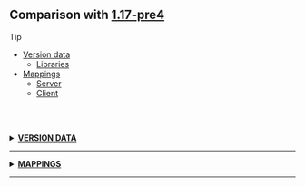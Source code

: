 ## Comparison with [1.17-pre4](https://github.com/PixiGeko/Minecraft-generated-data/tree/1.17-pre4)

> [!TIP]
> - [Version data](#version-data)
>     - [Libraries](#version-data-libraries)
> - [Mappings](#mappings)
>   - [Server](#server-mappings)
>   - [Client](#client-mappings)

<br/><br/>
<details><summary><b><ins>VERSION DATA</ins></b><a name="version-data"></a></summary>
<br/>
<table><tr><th></th><th align="left">1.17-pre4</th><th>1.17-pre5</th></tr><tr><td>World version</td><td><pre>2720</pre></td><td><pre>2721</pre></td></tr><tr><td>Protocol version</td><td><pre>1073741856</pre></td><td><pre>1073741857</pre></td></tr></table>
<h3>Libraries<a name="version-data-libraries"></a></h3>
<details>
<summary>
Versions
</summary>
<table><tr><th></th><th align="left">1.17-pre4</th><th>1.17-pre5</th></tr><tr><td>org.lwjgl:lwjgl-glfw</td><td><pre>3.2.1</pre></td><td><pre>3.2.2</pre></td></tr><tr><td>org.lwjgl:lwjgl-glfw</td><td><pre>3.2.1</pre></td><td><pre>3.2.2</pre></td></tr><tr><td>org.lwjgl:lwjgl-jemalloc</td><td><pre>3.2.1</pre></td><td><pre>3.2.2</pre></td></tr><tr><td>org.lwjgl:lwjgl-jemalloc</td><td><pre>3.2.1</pre></td><td><pre>3.2.2</pre></td></tr><tr><td>org.lwjgl:lwjgl-openal</td><td><pre>3.2.1</pre></td><td><pre>3.2.2</pre></td></tr><tr><td>org.lwjgl:lwjgl-openal</td><td><pre>3.2.1</pre></td><td><pre>3.2.2</pre></td></tr><tr><td>org.lwjgl:lwjgl-opengl</td><td><pre>3.2.1</pre></td><td><pre>3.2.2</pre></td></tr><tr><td>org.lwjgl:lwjgl-opengl</td><td><pre>3.2.1</pre></td><td><pre>3.2.2</pre></td></tr><tr><td>org.lwjgl:lwjgl-stb</td><td><pre>3.2.1</pre></td><td><pre>3.2.2</pre></td></tr><tr><td>org.lwjgl:lwjgl-stb</td><td><pre>3.2.1</pre></td><td><pre>3.2.2</pre></td></tr><tr><td>org.lwjgl:lwjgl-tinyfd</td><td><pre>3.2.1</pre></td><td><pre>3.2.2</pre></td></tr><tr><td>org.lwjgl:lwjgl-tinyfd</td><td><pre>3.2.1</pre></td><td><pre>3.2.2</pre></td></tr><tr><td>org.lwjgl:lwjgl</td><td><pre>3.2.1</pre></td><td><pre>3.2.2</pre></td></tr><tr><td>org.lwjgl:lwjgl</td><td><pre>3.2.1</pre></td><td><pre>3.2.2</pre></td></tr></table>
</details>
</details>
<hr/>
<details><summary><b><ins>MAPPINGS</ins></b><a name="mappings"></a></summary>
<br/>
<h2>Server<a name="server-mappings"></a></h2>
<details>
<summary>
Classes
</summary>

```diff
- XXX.datafix.schemas.V1451_6$2
```

</details>
<details>
<summary>
Changes
</summary>

```
XXX.server.dedicated.DedicatedServerSettings +1M -1M
```
```
XXX.datafix.fixes.ObjectiveRenderTypeFix +1M -2M
```
```
XXX.datafix.schemas.V1451_6 +8M | +3P
```
```
XXX.datafix.schemas.V1460 +4M -3M
```
```
XXX.level.block.PointedDripstoneBlock +1M
```
```
XXX.block.state.BlockBehaviour +1M
```

</details>
<details>
<summary>
net.minecraft.server.dedicated.DedicatedServerSettings
</summary>

```diff
- void <init>(Path)
+ void <init>(RegistryAccess,Path)
```

</details>
<details>
<summary>
net.minecraft.util.datafix.fixes.ObjectiveRenderTypeFix
</summary>

```diff
+ Function lambda$makeRule$2(DynamicOps)
+ Pair lambda$makeRule$1(Pair)
- Typed lambda$makeRule$1(Typed)
```

</details>
<details>
<summary>
net.minecraft.util.datafix.schemas.V1451_6
</summary>

```diff
- Map createCriterionTypes(Schema)
- TypeTemplate lambda$createCriterionTypes$3(Schema)
- TypeTemplate lambda$createCriterionTypes$4(Schema)
- TypeTemplate lambda$createCriterionTypes$5(Schema)
- TypeTemplate lambda$createCriterionTypes$6()
- TypeTemplate lambda$createCriterionTypes$7()
- TypeTemplate lambda$registerTypes$2(Map)
- void <clinit>()
```

</details>
<details>
<summary>
net.minecraft.util.datafix.schemas.V1460
</summary>

```diff
- TypeTemplate lambda$registerTypes$42(Map)
+ TypeTemplate lambda$registerTypes$42(Schema)
+ TypeTemplate lambda$registerTypes$44()
- TypeTemplate lambda$registerTypes$44(Schema)
- TypeTemplate lambda$registerTypes$46()
+ TypeTemplate lambda$registerTypes$46(Schema)
- TypeTemplate lambda$registerTypes$47(Schema)
```

</details>
<details>
<summary>
net.minecraft.world.level.block.PointedDripstoneBlock
</summary>

```diff
- boolean isCollisionShapeFullBlock(BlockState,BlockGetter,BlockPos)
```

</details>
<details>
<summary>
net.minecraft.world.level.block.state.BlockBehaviour
</summary>

```diff
- boolean isCollisionShapeFullBlock(BlockState,BlockGetter,BlockPos)
```

</details>
<h2>Client<a name="client-mappings"></a></h2>
<details>
<summary>
Classes
</summary>

```diff
- XXX.datafix.schemas.V1451_6$2
```

</details>
<details>
<summary>
Changes
</summary>

```
XXX.gui.screens.RealmsResetWorldScreen +3M -2M
```
```
XXX.server.dedicated.DedicatedServerSettings +1M -1M
```
```
XXX.datafix.fixes.ObjectiveRenderTypeFix +1M -2M
```
```
XXX.datafix.schemas.V1451_6 +8M | +3P
```
```
XXX.datafix.schemas.V1460 +4M -3M
```
```
XXX.level.block.PointedDripstoneBlock +1M
```
```
XXX.block.state.BlockBehaviour +1M
```

</details>
<details>
<summary>
com.mojang.realmsclient.gui.screens.RealmsResetWorldScreen
</summary>

```diff
+ void lambda$generationSelectionCallback$8(WorldGenerationInfo)
- void lambda$generationSelectionCallback$9(WorldGenerationInfo)
- void lambda$switchSlot$7(Runnable)
+ void lambda$templateSelectionCallback$7(WorldTemplate)
- void lambda$templateSelectionCallback$8(WorldTemplate)
```

</details>
<details>
<summary>
net.minecraft.server.dedicated.DedicatedServerSettings
</summary>

```diff
- void <init>(Path)
+ void <init>(RegistryAccess,Path)
```

</details>
<details>
<summary>
net.minecraft.util.datafix.fixes.ObjectiveRenderTypeFix
</summary>

```diff
+ Function lambda$makeRule$2(DynamicOps)
+ Pair lambda$makeRule$1(Pair)
- Typed lambda$makeRule$1(Typed)
```

</details>
<details>
<summary>
net.minecraft.util.datafix.schemas.V1451_6
</summary>

```diff
- Map createCriterionTypes(Schema)
- TypeTemplate lambda$createCriterionTypes$3(Schema)
- TypeTemplate lambda$createCriterionTypes$4(Schema)
- TypeTemplate lambda$createCriterionTypes$5(Schema)
- TypeTemplate lambda$createCriterionTypes$6()
- TypeTemplate lambda$createCriterionTypes$7()
- TypeTemplate lambda$registerTypes$2(Map)
- void <clinit>()
```

</details>
<details>
<summary>
net.minecraft.util.datafix.schemas.V1460
</summary>

```diff
- TypeTemplate lambda$registerTypes$42(Map)
+ TypeTemplate lambda$registerTypes$42(Schema)
+ TypeTemplate lambda$registerTypes$44()
- TypeTemplate lambda$registerTypes$44(Schema)
- TypeTemplate lambda$registerTypes$46()
+ TypeTemplate lambda$registerTypes$46(Schema)
- TypeTemplate lambda$registerTypes$47(Schema)
```

</details>
<details>
<summary>
net.minecraft.world.level.block.PointedDripstoneBlock
</summary>

```diff
- boolean isCollisionShapeFullBlock(BlockState,BlockGetter,BlockPos)
```

</details>
<details>
<summary>
net.minecraft.world.level.block.state.BlockBehaviour
</summary>

```diff
- boolean isCollisionShapeFullBlock(BlockState,BlockGetter,BlockPos)
```

</details>
</details>
<hr/>